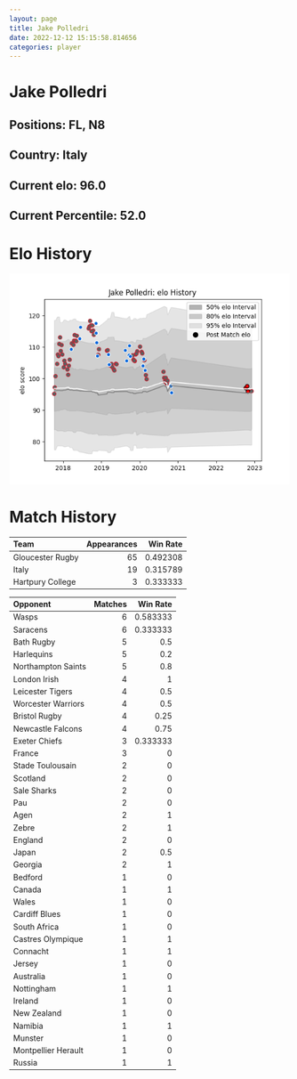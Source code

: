```yaml
---  
layout: page  
title: Jake Polledri  
date: 2022-12-12 15:15:58.814656  
categories: player  
---
```

# Jake Polledri

## Positions: FL, N8

## Country: Italy

## Current elo: 96.0

## Current Percentile: 52.0

# Elo History


![elo history](history_JakePolledri.png)
# Match History


| Team             |   Appearances |   Win Rate |
|:-----------------|--------------:|-----------:|
| Gloucester Rugby |            65 |   0.492308 |
| Italy            |            19 |   0.315789 |
| Hartpury College |             3 |   0.333333 |

| Opponent            |   Matches |   Win Rate |
|:--------------------|----------:|-----------:|
| Wasps               |         6 |   0.583333 |
| Saracens            |         6 |   0.333333 |
| Bath Rugby          |         5 |   0.5      |
| Harlequins          |         5 |   0.2      |
| Northampton Saints  |         5 |   0.8      |
| London Irish        |         4 |   1        |
| Leicester Tigers    |         4 |   0.5      |
| Worcester Warriors  |         4 |   0.5      |
| Bristol Rugby       |         4 |   0.25     |
| Newcastle Falcons   |         4 |   0.75     |
| Exeter Chiefs       |         3 |   0.333333 |
| France              |         3 |   0        |
| Stade Toulousain    |         2 |   0        |
| Scotland            |         2 |   0        |
| Sale Sharks         |         2 |   0        |
| Pau                 |         2 |   0        |
| Agen                |         2 |   1        |
| Zebre               |         2 |   1        |
| England             |         2 |   0        |
| Japan               |         2 |   0.5      |
| Georgia             |         2 |   1        |
| Bedford             |         1 |   0        |
| Canada              |         1 |   1        |
| Wales               |         1 |   0        |
| Cardiff Blues       |         1 |   0        |
| South Africa        |         1 |   0        |
| Castres Olympique   |         1 |   1        |
| Connacht            |         1 |   1        |
| Jersey              |         1 |   0        |
| Australia           |         1 |   0        |
| Nottingham          |         1 |   1        |
| Ireland             |         1 |   0        |
| New Zealand         |         1 |   0        |
| Namibia             |         1 |   1        |
| Munster             |         1 |   0        |
| Montpellier Herault |         1 |   0        |
| Russia              |         1 |   1        |